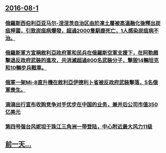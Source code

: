 ## [2016-08-1](/zh/news/2016/08/1/index.md)

### [俄羅斯西伯利亞亚马尔-涅涅茨自治区由於凍土層被高溫融化後釋出炭疽桿菌，引致炭疽病爆發，超過2000隻馴鹿死亡，1人感染炭疽病不治。 ](/zh/news/2016/08/1/俄羅斯西伯利亞亚马尔-涅涅茨自治区由於凍土層被高溫融化後釋出炭疽桿菌-引致炭疽病爆發-超過2000隻馴鹿死亡-1人感染炭.md)
### [俄羅斯軍方宣稱敘利亞政府軍和民兵在俄羅斯空軍支援下，在阿勒頗擊退反政府武裝的進攻，共消滅超過800名武裝分子，擊毀14輛坦克和10輛步兵戰車。 ](/zh/news/2016/08/1/俄羅斯軍方宣稱敘利亞政府軍和民兵在俄羅斯空軍支援下-在阿勒頗擊退反政府武裝的進攻-共消滅超過800名武裝分子-擊毀14輛.md)
### [俄軍一架Mi-8直升機在敘利亞伊德利卜省被反政府武裝擊落，5名俄軍喪生。 ](/zh/news/2016/08/1/俄軍一架Mi-8直升機在敘利亞伊德利卜省被反政府武裝擊落-5名俄軍喪生.md)
### [滴滴出行宣布收购竞争对手优步在中国的业务，兼并后公司市值350亿美元 ](/zh/news/2016/08/1/滴滴出行宣布收购竞争对手优步在中国的业务-兼并后公司市值350亿美元.md)
### [第四号强台风妮坦于珠江三角洲一带登陆，中心附近最大风力11级](/zh/news/2016/08/1/第四号强台风妮坦于珠江三角洲一带登陆-中心附近最大风力11级.md)
## [前一天...](/zh/news/2016/07/31/index.md)

